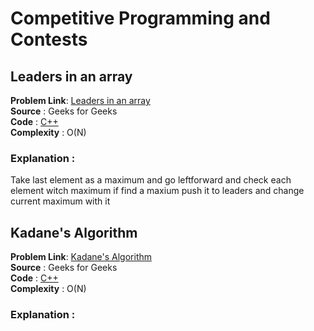 # Competitive Programming and Contests

## Leaders in an array  
**Problem Link**: [Leaders in an array](https://practice.geeksforgeeks.org/problems/leaders-in-an-array/0)  
**Source**      : Geeks for Geeks  
**Code**        : [C++](LeadersInArray.cpp)  
**Complexity**  : O(N)

### Explanation :
Take last element as a maximum and go leftforward and check each element witch maximum if find a maxium push it to leaders and change current maximum with it


## Kadane's Algorithm   
**Problem Link**: [Kadane's Algorithm ](https://practice.geeksforgeeks.org/problems/kadanes-algorithm/0)    
**Source**      : Geeks for Geeks  
**Code**        : [C++](KadanesAlgorithm.cpp)    
**Complexity**  : O(N)
### Explanation :
